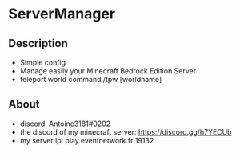# ServerManager

## Description

- Simple config
- Manage easily your Minecraft Bedrock Edition Server
- teleport world command /tpw [worldname]

## About
- discord: Antoine3181#0202
- the discord of my minecraft server: https://discord.gg/h7YECUb
- my server ip: play.eventnetwork.fr 19132


